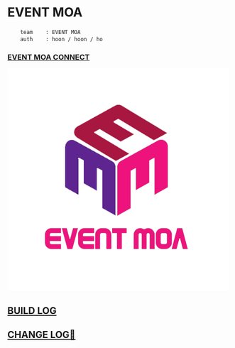 # EVENT MOA

```
	team 	: EVENT MOA
	auth 	: hoon / hoon / ho
```



### [EVENT MOA CONNECT ](http://event-moa.kro.kr)

![bg](https://github.com/Eight-Corner/eventMoa/blob/master/logo%20design/event-logo.png)





## [BUILD LOG](buildLog.md)

## [CHANGE LOG📝](CHANGELOG.md)